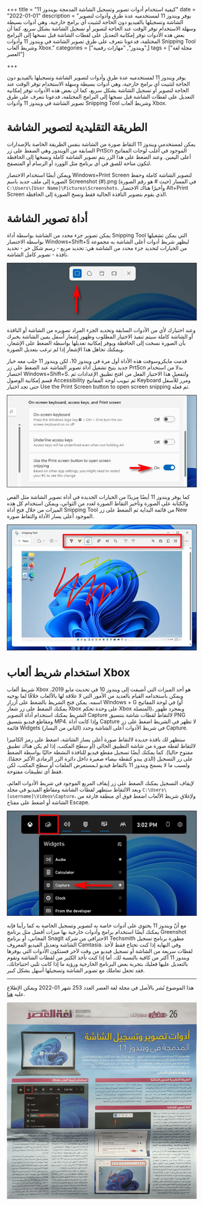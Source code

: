 +++
title = "كيفية استخدام أدوات تصوير وتسجيل الشاشة المدمجة بويندوز 11"
date = "2022-01-01"
description = "يوفر ويندوز 11 لمستخدميه عدة طرق وأدوات لتصوير الشاشة وتسجيلها بالفيديو دون الحاجة لتثبيت أي برامج خارجية، وهي أدوات بسيطة وسهلة الاستخدام توفر الوقت عند الحاجة لتصوير أو تسجيل الشاشة بشكل سريع، كما أن بعض هذه الأدوات توفر إمكانية التعديل على لقطات الشاشة قبل نسخها إلى البرامج المختلفة، فدعونا نتعرف على طرق تصوير الشاشة في ويندوز 11 وأدوات Snipping Tool وشريط ألعاب Xbox."
categories = ["ويندوز", "مهارات رقمية",]
tags = ["مجلة لغة العصر"]

+++

يوفر ويندوز 11 لمستخدميه عدة طرق وأدوات لتصوير الشاشة وتسجيلها بالفيديو دون الحاجة لتثبيت أي برامج خارجية، وهي أدوات بسيطة وسهلة الاستخدام توفر الوقت عند الحاجة لتصوير أو تسجيل الشاشة بشكل سريع، كما أن بعض هذه الأدوات توفر إمكانية التعديل على لقطات الشاشة قبل نسخها إلى البرامج المختلفة، فدعونا نتعرف على طرق تصوير الشاشة في ويندوز 11 وأدوات Snipping Tool وشريط ألعاب Xbox.

# الطريقة التقليدية لتصوير الشاشة

يمكن لمستخدمي ويندوز 11 التقاط صورة من الشاشة بنفس الطريقة الخاصة بالإصدارات السابقة من الويندوز وهي الضغط على زر PrtScn الموجود في أغلب لوحات المفاتيح أعلى اليمين. وعند الضغط على هذا الزر يتم تصوير الشاشة كاملة ونسخها إلى الحافظة لتكون متاحة للصق في أي برنامج مثل الوورد أو الرسام أو المتصفح.

ويمكن أيضًا استخدام الاختصار Windows+Print Screen لتصوير الشاشة كاملة وحفظ الصورة إلى ملف جديد باسم Screenshot (#).png (حيث # هو رقم الصورة) في المسار `C:\Users\[User Name]\Pictures\Screenshots`. وأخيرًا هناك الاختصار Alt+Print Screen الذي يقوم بتصوير النافذة الحالية فقط ونسخ الصورة إلى الحافظة.

# أداة تصوير الشاشة

يمكن تصوير جزء محدد من الشاشة بواسطة أداة Snipping Tool التي يمكن تشغيلها بواسطة الاختصار Windows+Shift+S ليظهر شريط أدوات أعلى الشاشة به مجموعة من الخيارات لتحديد جزء محدد من الشاشة هي: تحديد مربع - رسم شكل حر - تحديد نافذة - تصوير كامل الشاشة.

![img](images/1.png)

وعند اختيارك لأي من الأدوات السابقة وتحديد الجزء المراد تصويره من الشاشة أو النافذة أو الشاشة كاملة سيتم تنفيذ الاختيار المطلوب وظهور إشعار أسفل يمين الشاشة يخبرك بأن الصورة نسخت إلى الحافظة ويوفر إمكانية تعديلها بواسطة الضغط على الإشعار، ويمكنك تجاهل هذا الإشعار إذا لم ترغب بتعديل الصورة.

قدمت مايكروسوفت هذه الأداة أول مرة في ويندوز 10، لكن ويندوز 11 جلب معه خيار جديد يتيح تشغيل أداة تصوير الشاشة عند الضغط على زر PrtScn بدلا من استخدام اختصار Windows+Shift+S. ولتفعيل هذا الاختيار الفعل من افتح تطبيق الإعدادات ثم قسم إمكانية الوصول Accessibility ثم تبويب لوحة المفاتيح Keyboard ومرر للأسفل حتى تجد اختيار Use the Print Screen button to open screen snipping ثم فعله.

![img](images/2.png)

كما يوفر ويندوز 11 أيضًا مزيدًا من الخيارات الجديدة في أداة تصوير الشاشة مثل القص والكتابة على الصورة وتأخير التقاط الصورة لعدد من الثواني، ويمكن استخدام كل هذه الميزات من خلال فتح أداة Snipping Tool من قائمة البداية ثم الضغط على زر New الموجود أعلى يسار الأداة والتقاط صورة.

![img](images/3.png)

# استخدام شريط ألعاب Xbox

شريط ألعاب Xbox هو أحد الميزات التي أضيفت إلى ويندوز 10 في تحديث مايو 2019، ويمكن باستخدامه القيام بالعديد من الأمور التي لا علاقة لها بالألعاب خلافًا لما يوحيه اسمه. يمكن فتح الشريط بالضغط على أزرار Windows + G في لوحة المفاتيح (أو يمكنك الضغط على زر شعار Xbox على وحدة تحكم Xbox المتصلة)، وبمجرد ظهور الشريط يمكنك استخدام أداة التصوير Capture لالتقاط لقطات شاشة بتنسيق PNG ومقاطع فيديو بتنسيق MP4. وإذا كانت أداة Capture لا تظهر في الشريط اضغط على زر قائمة Widgets (الثاني من اليسار) في شريط الأدوات أعلى الشاشة وحدد Capture.

ستظهر لك نافذة جديدة لالتقاط صورة أعلى يسار الشاشة، اضغط على رمز الكاميرا لالتقاط لقطة صورة من شاشة التطبيق الحالي (أو سطح المكتب، إذا لم يكن هناك تطبيق مفتوح حاليا). كما يمكنك أيضًا تسجيل مقطع فيديو للنافذة النشطة حاليًا بواسطة الضغط على زر التسجيل (الذي يبدو كنقطة بيضاء صغيرة داخل دائرة الزر الرمادي الأكبر حجمًا). ولسبب ما لا يسمح ويندوز 11 بالتقاط فيديو لـمستعرض الملفات أو سطح المكتب، لكن فقط أي تطبيقات مفتوحة.

لإيقاف التسجيل يمكنك الضغط على زر إيقاف المربع الموجود في شريط الأدوات العائم، وبعد الالتقاط ستظهر لقطات الشاشة ومقاطع الفيديو في مجلد `C:\Users\[username]\Videos\Capture`، ولإغلاق شريط الألعاب اضغط فوق أي منطقة فارغة من الشاشة أو اضغط على مفتاح Escape.

![img](images/4.png)

مع أنّ ويندوز 11 يحتوي على أدوات خاصة به لتصوير وتسجيل الخاصة به كما رأينا فإنه يمكنك أيضًا استخدام برامج وأدوات خارجية بها ميزات أفضل مثل برنامج Greenshot المجاني، أو برنامج SnagIt الاحترافي من شركة Techsmith مطورة برنامج تسجيل الشاشة وتعديل الفيديو المعروف Camtasia. وفي النهاية إذا كنت تحتاج فقط لأخذ لقطات سريعة من الشاشة أو تسجيل فيديو من وقت لآخر فستكون الأدوات التي يوفرها ويندوز 11 أكثر من كافية بالنسبة لك، أما إذا كنت تأخذ الكثير من لقطات الشاشة وتقوم بالتعديل عليها فعليك بتجربة بعض البرنامج الخارجية ورؤية ما إذا كانت تلبي احتياجاتك، فقد تجعل تعاملك مع تصوير الشاشة وتسجيلها أسهل بشكل كبير.

---

هذا الموضوع نُشر باﻷصل في مجلة لغة العصر العدد 253 شهر 01-2022 ويمكن الإطلاع عليه [هنا](https://drive.google.com/file/d/1sG1Z8Uukgy41SQ1QoiFK27BM7iXO25MS/view?usp=sharing).

![img](images/253-2.png)
